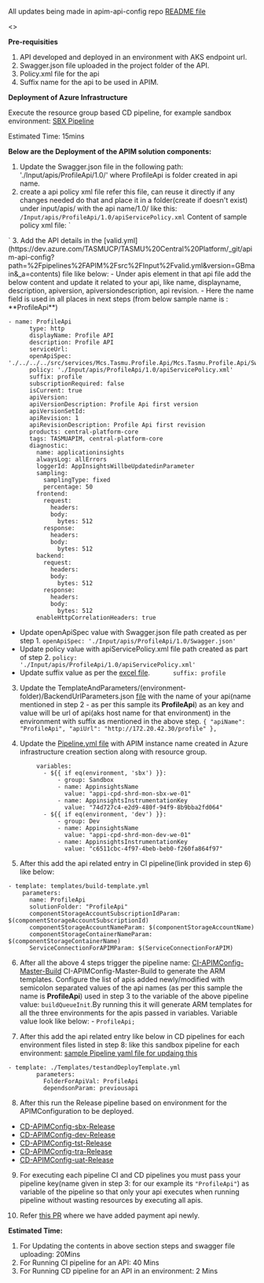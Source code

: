All updates being made in apim-api-config repo [README file](https://dev.azure.com/TASMUCP/TASMU%20Central%20Platform/_git/apim-api-config?path=%2FREADME.md)

<<Deprecated>>

**Pre-requisities**

1. API developed and deployed in an environment with AKS endpoint url.
2. Swagger.json file uploaded in the project folder of the API.
3. Policy.xml file for the api
4. Suffix name for the api to be used in APIM.

**Deployment of Azure Infrastructure**

Execute the resource group based CD pipeline, for example sandbox environment: [SBX Pipeline](https://dev.azure.com/TASMUCP/TASMU%20Central%20Platform/_build?definitionId=254)

Estimated Time: 15mins

**Below are the Deployment of the APIM solution components:**

1. Update the Swagger.json file in the following path: './Input/apis/ProfileApi/1.0/' where ProfileApi is folder created in api name.
2. create a api policy xml file refer this file, can reuse it directly if any changes needed do that and place it in a folder(create if doesn't exist) under input/apis/ with the api name/1.0/ like this:
`/Input/apis/ProfileApi/1.0/apiServicePolicy.xml`
   Content of sample policy xml file:
`
<policies>
    <inbound>
        <base />
    </inbound>
    <backend>
        <base />
    </backend>
    <outbound>
        <base />
    </outbound>
    <on-error>
        <base />
    </on-error>
</policies>`
3. Add the API details in the [valid.yml](https://dev.azure.com/TASMUCP/TASMU%20Central%20Platform/_git/apim-api-config?path=%2Fpipelines%2FAPIM%2Fsrc%2FInput%2Fvalid.yml&version=GBmain&_a=contents) file like below:
-    Under apis element in that api file add the below content and update it related to your api, like name, displayname, description, apiversion, apiversiondescription, api revision.
- Here the name field is used in all places in next steps (from below sample name is : **ProfileApi**)

    
```
- name: ProfileApi
      type: http
      displayName: Profile API
      description: Profile API
      serviceUrl:
      openApiSpec: './../../../src/services/Mcs.Tasmu.Profile.Api/Mcs.Tasmu.Profile.Api/Swagger.json'
      policy: './Input/apis/ProfileApi/1.0/apiServicePolicy.xml'
      suffix: profile
      subscriptionRequired: false
      isCurrent: true
      apiVersion:
      apiVersionDescription: Profile Api first version
      apiVersionSetId:
      apiRevision: 1
      apiRevisionDescription: Profile Api first revision
      products: central-platform-core
      tags: TASMUAPIM, central-platform-core
      diagnostic:
        name: applicationinsights
        alwaysLog: allErrors
        loggerId: AppInsightsWillbeUpdatedinParameter
        sampling:
          samplingType: fixed
          percentage: 50
        frontend:
          request:
            headers:
            body:
              bytes: 512
          response:
            headers:
            body:
              bytes: 512
        backend:
          request:
            headers:
            body:
              bytes: 512
          response:
            headers:
            body:
              bytes: 512
        enableHttpCorrelationHeaders: true
```

-  Update openApiSpec value with Swagger.json file path created as per step 1.
`openApiSpec: './Input/apis/ProfileApi/1.0/Swagger.json'`
-   Update policy value with apiServicePolicy.xml file path created as part of step 2.
`policy: './Input/apis/ProfileApi/1.0/apiServicePolicy.xml'`
- Update suffix value as per the [excel file](https://microsofteur.sharepoint.com/:x:/r/teams/TASMUNationalPlatform-DeliveryStream-MicrosoftOnly/_layouts/15/Doc.aspx?action=edit&sourcedoc=%7B402304D9-A074-41C8-A796-CDDC69CF0B6B%7D&cid=0283f482-f352-4a80-b6e6-26baadf70389).
`      suffix: profile`

3. Update the TemplateAndParameters/(environment-folder)/BackendUrlParameters.json [file](https://dev.azure.com/TASMUCP/TASMU%20Central%20Platform/_git/apim-api-config?path=%2Fpipelines%2FAPIM%2Fsrc%2FInput%2FTemplateAndParameters%2Fsbx%2FBackendUrlParameters.json) with the name of your api(name mentioned in step 2 - as per this sample its **ProfileApi**) as an key and value will be url of api(aks host name for that environment) in the environment with suffix as mentioned in the above step.
`{
        "apiName": "ProfileApi",
        "apiUrl": "http://172.20.42.30/profile"
 },`

4.  Update the [Pipeline.yml file](https://dev.azure.com/TASMUCP/TASMU%20Central%20Platform/_git/apim-api-config?path=%2Fpipelines%2FAPIM%2Fsrc%2FPipeline%2Ftemplates%2Fbuild-template.yml) with APIM instance name created in Azure infrastructure creation section along with resource group.

            
```
        variables:
          - ${{ if eq(environment, 'sbx') }}:
              - group: Sandbox
              - name: AppinsightsName
                value: "appi-cpd-shrd-mon-sbx-we-01"
              - name: AppinsightsInstrumentationKey
                value: "74d727c4-e2d9-480f-94f9-8b9bba2fd064"
          - ${{ if eq(environment, 'dev') }}:
              - group: Dev
              - name: AppinsightsName
                value: "appi-cpd-shrd-mon-dev-we-01"
              - name: AppinsightsInstrumentationKey
                value: "c6511cbc-4f97-4beb-beb0-f260fa864f97"
```




5. After this add the api related entry in CI pipeline(link provided in step 6) like below:

  
```
- template: templates/build-template.yml
    parameters:
      name: ProfileApi
      solutionFolder: "ProfileApi"
      componentStorageAccountSubscriptionIdParam: $(componentStorageAccountSubscriptionId)
      componentStorageAccountNameParam: $(componentStorageAccountName)
      componentStorageContainerNameParam: $(componentStorageContainerName)
      ServiceConnectionForAPIMParam: $(ServiceConnectionForAPIM)
```



6. After all the above 4 steps trigger the pipeline name: [CI-APIMConfig-Master-Build](https://dev.azure.com/TASMUCP/TASMU%20Central%20Platform/_build?definitionId=570) CI-APIMConfig-Master-Build to generate the ARM templates. Configure the list of apis added newly/modified with semicolon separated values of the api names (as per this sample the name is **ProfileApi**) used in step 3 to the variable of the above pipeline value: `buildQueueInit`.By running this it will generate ARM templates for all the three environments for the apis passed in variables. Variable value look like below: - `ProfileApi;`


7. After this add the api related entry like below in CD pipelines for each environment files listed in step 8: like this sandbox pipeline for each environment: [sample Pipeline yaml file for updaing this](https://dev.azure.com/TASMUCP/TASMU%20Central%20Platform/_git/apim-api-config?path=%2Fpipelines%2FAPIM%2FDeployment%2FPipeline%2Fcd-apimconfig-sbx-release.yml)

      
```
- template: ./Templates/testandDeployTemplate.yml
        parameters:
          FolderForApiVal: ProfileApi
          dependsonParam: previousapi
```

          

8. After this run the Release pipeline based on environment for the APIMConfiguration to be deployed.

- [CD-APIMConfig-sbx-Release](https://dev.azure.com/TASMUCP/TASMU%20Central%20Platform/_build?definitionId=571)
- [CD-APIMConfig-dev-Release](https://dev.azure.com/TASMUCP/TASMU%20Central%20Platform/_build?definitionId=572)
- [CD-APIMConfig-tst-Release](https://dev.azure.com/TASMUCP/TASMU%20Central%20Platform/_build?definitionId=573)
- [CD-APIMConfig-tra-Release](https://dev.azure.com/TASMUCP/TASMU%20Central%20Platform/_build?definitionId=574)
- [CD-APIMConfig-uat-Release](https://dev.azure.com/TASMUCP/TASMU%20Central%20Platform/_build?definitionId=575)

9. For executing each pipeline CI and CD pipelines you must pass your pipeline key(name given in step 3: for our example its `"ProfileApi"`) as variable of the pipeline so that only your api executes when running pipeline without wasting resources by executing all apis.


10. Refer [this PR](https://dev.azure.com/TASMUCP/TASMU%20Central%20Platform/_git/apim-api-config/pullrequest/2535) where we have added payment api newly.


**Estimated Time:**
1. For Updating the contents in above section steps and swagger file uploading: 20Mins
1. For Running CI pipeline for an API: 40 Mins
1. For Running CD pipeline for an API in an environment: 2 Mins

